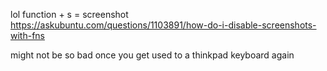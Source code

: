 

lol function + s = screenshot
https://askubuntu.com/questions/1103891/how-do-i-disable-screenshots-with-fns

might not be so bad once you get used to a thinkpad keyboard again

